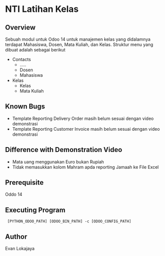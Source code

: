 # NTI Latihan Kelas
## Overview
Sebuah modul untuk Odoo 14 untuk manajemen kelas yang didalamnya terdapat Mahasiswa, Dosen, Mata Kuliah, dan Kelas. Struktur menu yang dibuat adalah sebagai berikut
 * Contacts
   * .....
   * Dosen
   * Mahasiswa
 * Kelas
   * Kelas
   * Mata Kuliah

## Known Bugs
* Template Reporting Delivery Order masih belum sesuai dengan video demonstrasi
* Template Reporting Customer Invoice masih belum sesuai dengan video demonstrasi

## Difference with Demonstration Video
* Mata uang menggunakan Euro bukan Rupiah
* Tidak memasukkan kolom Mahram apda reporting Jamaah ke File Excel

## Prerequisite
Oddo 14

## Executing Program
` [PYTHON_ODOO_PATH] [ODOO_BIN_PATH] -c [ODOO_CONFIG_PATH]`
## Author 
Evan Lokajaya
